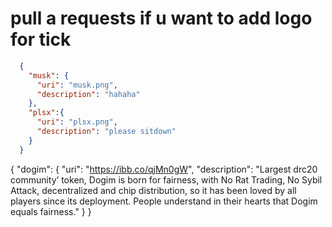 # pull a requests if u want to add logo for tick
```json
  {
    "musk": {
      "uri": "musk.png",
      "description": "hahaha"
    },
    "plsx":{
      "uri": "plsx.png",
      "description": "please sitdown"
    }
  }
```
{
  "dogim": {
    "uri": "https://ibb.co/qjMn0gW",
    "description": "Largest drc20 community’ token, Dogim is born for fairness, with No Rat Trading, No Sybil Attack, decentralized and chip distribution, so it has been loved by all players since its deployment. People understand in their hearts that Dogim equals fairness."
  }
}
